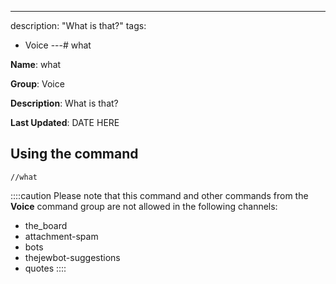 ---
description: "What is that?"
tags:
  - Voice
---# what

**Name**: what

**Group**: Voice

**Description**: What is that?

**Last Updated**: DATE HERE

## Using the command

    //what

::::caution Please note that this command and other commands from the **Voice** command group are not allowed in the following channels:
- the_board
- attachment-spam
- bots
- thejewbot-suggestions
- quotes
::::